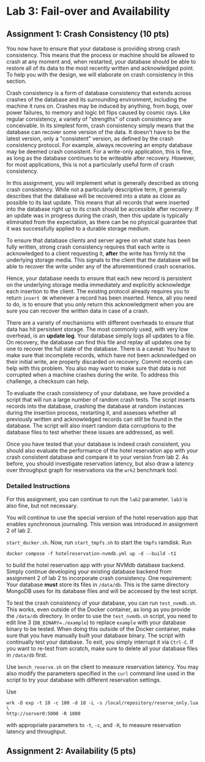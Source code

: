# Lab 3: Fail-over and Availability

## Assignment 1: Crash Consistency (10 pts)

You now have to ensure that your database is providing strong crash
consistency. This means that the process or machine should be allowed
to crash at any moment and, when restarted, your database should be
able to restore all of its data to the most recently written and
acknowledged point. To help you with the design, we will elaborate on
crash consistency in this section.

Crash consistency is a form of database consistency that extends
across crashes of the database and its surrounding environment,
including the machine it runs on. Crashes may be induced by anything,
from bugs, over power failures, to memory and logic bit flips caused
by cosmic rays. Like regular consistency, a variety of "strengths" of
crash consistency are conceivable. In its simplest form, crash
consistency simply means that the database can recover some version of
the data. It doesn't have to be the latest version, only a
"consistent" version, as defined by the crash consistency
protocol. For example, always recovering an empty database may be
deemed crash consistent. For a write-only application, this is fine,
as long as the database continues to be writeable after
recovery. However, for most applications, this is not a particularly
useful form of crash consistency.

In this assignment, you will implement what is generally described as
strong crash consistency. While not a particularly descriptive term,
it generally describes that the database will be recovered into a
state as close as possible to its last update. This means that all
records that were inserted into the database right up to its crash
should be accessible after recovery. If an update was in progress
during the crash, then this update is typically eliminated from the
expectation, as there can be no physical guarantee that it was
successfully applied to a durable storage medium.

To ensure that database clients and server agree on what state has
been fully written, strong crash consistency requires that each write
is acknowledged to a client requesting it, **after** the write has
firmly hit the underlying storage media. This signals to the client
that the database will be able to recover the write under any of the
aforementioned crash scenarios.

Hence, your database needs to ensure that each new record is
persistent on the underlying storage media immediately and explicitly
acknowledge each insertion to the client. The existing protocol
already requires you to return `insert OK` whenever a record has been
inserted. Hence, all you need to do, is to ensure that you only return
this acknowledgment when you are sure you can recover the written data
in case of a crash.

There are a variety of mechanisms with different overheads to ensure
that data has hit persistent storage. The most commonly used, with
very low overhead, is an **update log**. Your database simply logs all
updates to a file. On recovery, the database can find this file and
replay all updates one by one to recover the full state of the
database. There is a caveat: You have to make sure that incomplete
records, which have not been acknowledged on their initial write, are
properly discarded on recovery. Commit records can help with this
problem. You also may want to make sure that data is not corrupted
when a machine crashes during the write. To address this challenge, a
checksum can help.

To evaluate the crash consistency of your database, we have provided a
script that will run a large number of random crash tests. The script
inserts records into the database, crashing the database at random
instances during the insertion process, restarting it, and assesses
whether all previously written and acknowledged records can still be
found in the database. The script will also insert random data
corruptions to the database files to test whether these issues are
addressed, as well.

Once you have tested that your database is indeed crash consistent,
you should also evaluate the performance of the hotel reservation app
with your crash consistent database and compare it to your version
from lab 2. As before, you should investigate reservation latency, but
also draw a latency over throughput graph for reservations via the
`wrk2` benchmark tool.

### Detailed Instructions

For this assignment, you can continue to run the `lab2`
parameter. `lab3` is also fine, but not necessary.

You will continue to use the special version of the hotel reservation
app that enables synchronous journaling. This version was introduced
in assignment 2 of lab 2.

`start_docker.sh`. Now, run `start_tmpfs.sh` to start the `tmpfs`
ramdisk. Run

```console
docker compose -f hotelreservation-nvmdb.yml up -d --build -t1
```

to build the hotel reservation app with your NVMdb database
backend. Simply continue developing your existing database backend
from assignment 2 of lab 2 to incorporate crash consistency. One
requirement: Your database **must** store its files in
`/data/db`. This is the same directory MongoDB uses for its database
files and will be accessed by the test script.

To test the crash consistency of your database, you can run
`test_nvmdb.sh`. This works, even outside of the Docker container, as
long as you provide the `/data/db` directory. In order to use the
`test_nvmdb.sh` script, you need to edit line 3
(`DB_BINARY=./example`) to replace `example` with your database binary
to be tested. When doing this outside of the Docker container, make
sure that you have manually built your database binary. The script
with continually test your database. To exit, you simply interrupt it
via `Ctrl-C`. If you want to re-test from scratch, make sure to delete
all your database files in `/data/db` first.

Use `bench_reserve.sh` on the client to measure reservation
latency. You may also modify the parameters specified in the `curl`
command line used in the script to try your database with different
reservation settings.

Use

```console
wrk -D exp -t 10 -c 100 -d 10 -L -s /local/repository/reserve_only.lua \
http://server0:5000 -R 1000
```

with appropriate parameters to `-t`, `-c`, and `-R`, to measure
reservation latency and throughput.

## Assignment 2: Availability (5 pts)

